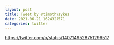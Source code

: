 ```yaml
--- 
layout: post 
title: Tweet by @timothysykes 
date: 2021-06-21 1624325571 
categories: twitter 
--- 
```

https://twitter.com/o/status/1407149528751296517